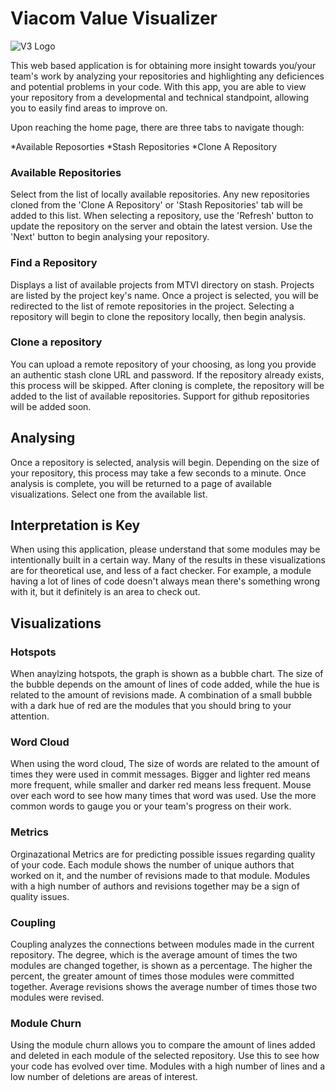 # Viacom Value Visualizer

![V3 Logo](V3/static/images/V3_Logo.svg)

This web based application is for obtaining more insight towards you/your team's work by analyzing your repositories and highlighting any deficiences and potential problems in your code. With this app, you are able to view your repository from a developmental and technical standpoint, allowing you to easily find areas to improve on.

Upon reaching the home page, there are three tabs to navigate though:

*Available Reposorties
*Stash Repositories
*Clone A Repository

### Available Repositories

Select from the list of locally available repositories. Any new repositories cloned from the 'Clone A Repository' or 'Stash Repositories' tab will be added to this list. When selecting a repository, use the 'Refresh' button to update the repository on the server and obtain the latest version. Use the 'Next' button to begin analysing your repository.

### Find a Repository

Displays a list of available projects from MTVI directory on stash. Projects are listed by the project key's name. Once a project is selected, you will be redirected to the list of remote repositories in the project. Selecting a repository will begin to clone the repository locally, then begin analysis.

### Clone a repository

You can upload a remote repository of your choosing, as long you provide an authentic stash clone URL and password. If the repository already exists, this process will be skipped. After cloning is complete, the repository will be added to the list of available repositories. Support for github repositories will be added soon.

## Analysing

Once a repository is selected, analysis will begin. Depending on the size of your repository, this process may take a few seconds to a minute. Once analysis is complete, you will be returned to a page of available visualizations. Select one from the available list.

## Interpretation is Key

When using this application, please understand that some modules may be intentionally built in a certain way. Many of the results in these visualizations are for theoretical use, and less of a fact checker. For example, a module having a lot of lines of code doesn't always mean there's something wrong with it, but it definitely is an area to check out.

## Visualizations

### Hotspots

When anaylzing hotspots, the graph is shown as a bubble chart. The size of the bubble depends on the amount of lines of code added, while the hue is related to the amount of revisions made. A combination of a small bubble with a dark hue of red are the modules that you should bring to your attention.

### Word Cloud

When using the word cloud, The size of words are related to the amount of times they were used in commit messages. Bigger and lighter red means more frequent, while smaller and darker red means less frequent. Mouse over each word to see how many times that word was used. Use the more common words to gauge you or your team's progress on their work.

### Metrics

Orginazational Metrics are for predicting possible issues regarding quality of your code. Each module shows the number of unique authors that worked on it, and the number of revisions made to that module. Modules with a high number of authors and revisions together may be a sign of quality issues.

### Coupling

Coupling analyzes the connections between modules made in the current repository. The degree, which is the average amount of times the two modules are changed together, is shown as a percentage. The higher the percent, the greater amount of times those modules were committed together. Average revisions shows the average number of times those two modules were revised.

### Module Churn

Using the module churn allows you to compare the amount of lines added and deleted in each module of the selected repository. Use this to see how your code has evolved over time. Modules with a high number of lines and a low number of deletions are areas of interest.